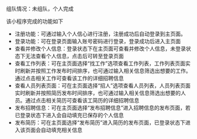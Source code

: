 组队情况：未组队，个人完成

该小程序完成的功能如下

* 注册功能：可通过输入个人信心进行注册，注册成功后自动登录到主页面。
* 登录功能：可在登录页面输入账号密码进行登录，登录成功后进入主页面
* 查看并修改个人信息：登录状态下在主页面可查看并修改个人信息，未登录状态下无法查看个人信息，点击后可转至登录页面
* 查看工作列表：可在主页面选择“找工作”选项查看工作列表，工作列表页面实时刷新并按照工作发布时间排序，也可通过输入相关信息筛选出想要的工作。通过点击相关工作可查看该工作的详细招聘信息
* 查看人员列表页面：可在主页面选择“招人”选项查看人员列表，人员列表页面实时刷新并按照简历发布时间排序，也可通过输入相关信息筛选出想要的人员。通过点击相关简历可查看该工简历的详细招聘信息
* 发布招聘信息：可在主页面选择“发布招聘信息”进入招聘信息的发布页面，若已登录状态下进入会自动填充已保存的个人信息
* 发布简历：可在主页面选择“发布简历”进入简历的发布页面，已登录状态下进入该页面会自动填充相关信息

